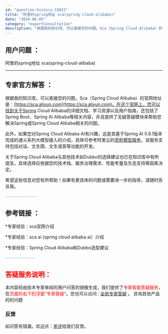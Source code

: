 ```yaml
---
id: "question-history-15022"
title: "阿里的spring地址 sca(spring-cloud-alibaba)"
date: "2024-06-05"
category: "expertConsultation"
description: "根据我的知识库，可以直接您的问题。Sca（Spring Cloud Alibaba）的官网地址是：[https://sca.aliyun.com](https://sca.aliyun.com)。在这个官网上，您可以找到关于Spring Cloud Alibaba的详细文档、学习资源以及用户指南，还"
---
```


## 用户问题 ： 
 阿里的spring地址 sca(spring-cloud-alibaba) 

---------------
## 专家官方解答 ：

根据我的知识库，可以直接您的问题。Sca（Spring Cloud Alibaba）的官网地址是：[https://sca.aliyun.com](https://sca.aliyun.com)。在这个官网上，您可以找到关于Spring Cloud Alibaba的详细文档、学习资源以及用户指南，还包括了Spring Boot、Spring AI Alibaba等相关内容，并且提供了无疑答疑模块来帮助您解决Spring或Spring Cloud Alibaba相关的问题。

此外，如果您对Spring Cloud Alibaba AI有兴趣，这是其基于Spring AI 0.8.1版本完成的通义系列大模型接入的介绍，具体可参考阿里云的[灵积模型服务](https://help.aliyun.com/zh/dashscope/)，该服务支持包括对话、文生图、文生语音等功能的开发。

关于Spring Cloud Alibaba与其他技术如Dubbo的选择建议也已在知识库中有所提及，具体选择应依据您的技术栈、服务治理需求、性能考量及生态支持等因素决定。

希望这些信息对您有所帮助！如果有更具体的问题或需要进一步的指导，请随时告诉我。


<font color="#949494">---------------</font> 


## 参考链接 ：

*专家经验：sca官网介绍 
 
 *专家经验：sca ai (spring cloud alibaba ai）介绍 
 
 *专家经验：Spring Cloud Alibaba和Dubbo选型建议 


 <font color="#949494">---------------</font> 
 


## <font color="#FF0000">答疑服务说明：</font> 

本内容经由技术专家审阅的用户问答的镜像生成，我们提供了<font color="#FF0000">专家智能答疑服务</font>，在<font color="#FF0000">页面的右下的浮窗”专家答疑“</font>。您也可以访问 : [全局专家答疑](https://answer.opensource.alibaba.com/docs/intro) 。 咨询其他产品的的问题

### 反馈
如问答有错漏，欢迎点：[差评](https://ai.nacos.io/user/feedbackByEnhancerGradePOJOID?enhancerGradePOJOId=15091)给我们反馈。
